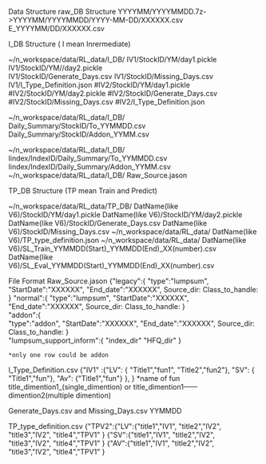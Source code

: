 Data Structure
raw_DB Structure
YYYYMM/YYYYMMDD.7z->YYYYMM/YYYYMMDD/YYYY-MM-DD/XXXXXX.csv
E_YYYYMM/DD/XXXXXX.csv

I_DB Structure  ( I mean Inrermediate)

~/n_workspace/data/RL_data/I_DB/
    IV1/StockID/YM/day1.pickle
    IV1/StockID/YM//day2.pickle  
    IV1/StockID/Generate_Days.csv
    IV1/StockID/Missing_Days.csv
    IV1/I_Type_Definition.json
    #IV2/StockID/YM/day1.pickle
    #IV2/StockID/YM/day2.pickle
    #IV2/StockID/Generate_Days.csv
    #IV2/StockID/Missing_Days.csv
    #IV2/I_Type_Definition.json
    
~/n_workspace/data/RL_data/I_DB/    
    Daily_Summary/StockID/To_YYMMDD.csv
    Daily_Summary/StockID/Addon_YYMM.csv  

~/n_workspace/data/RL_data/I_DB/
    Iindex/IndexID/Daily_Summary/To_YYMMDD.csv    
    Iindex/IndexID/Daily_Summary/Addon_YYMM.csv
~/n_workspace/data/RL_data/I_DB/
    Raw_Source.jason


TP_DB Structure (TP mean Train and Predict)

~/n_workspace/data/RL_data/TP_DB/
    DatName(like V6)/StockID/YM/day1.pickle
    DatName(like V6)/StockID/YM/day2.pickle
    DatName(like V6)/StockID/Generate_Days.csv
    DatName(like V6)/StockID/Missing_Days.csv
~/n_workspace/data/RL_data/
    DatName(like V6)/TP_type_definition.json
~/n_workspace/data/RL_data/
    DatName(like V6)/SL_Train_YYMMDD(Start)_YYMMDD(End)_XX(number).csv
    DatName(like V6)/SL_Eval_YYMMDD(Start)_YYMMDD(End)_XX(number).csv
    
File Format
Raw_Source.jason
{"legacy":{
    "type":"lumpsum",
    "StartDate":"XXXXXX",
    "End_date":"XXXXXX",
    Source_dir:
    Class_to_handle:
    }
"normal":{
    "type":"lumpsum",
    "StartDate":"XXXXXX",
    "End_date":"XXXXXX",
    Source_dir:
    Class_to_handle:
    }  
"addon":{    
    "type":"addon",
    "StartDate":"XXXXXX",
    "End_date":"XXXXXX",
    Source_dir:
    Class_to_handle:
    }  
"lumpsum_support_inform":{
    "index_dir"
    "HFQ_dir"
}   
 

    *only one row could be addon
I_Type_Definition.csv
    {"IV1" :{"LV":
                {
                    "Title1","fun1",
                    "Title2","fun2"},
            "SV":
                {
                    "Title1","fun"},
            "Av":
                {"Title1","fun"}
            },
     }
    *name of fun  title_dimention1_(single_dimention) or  title_dimention1——dimention2(multiple dimention)    

Generate_Days.csv and Missing_Days.csv
    YYMMDD
    
TP_type_definition.csv
{"TPV2":{"LV":{"title1","IV1",
               "title2","IV2",  
               "title3","IV2",
               "title4","TPV1" 
               }
         {"SV":{"title1","IV1",
               "title2","IV2",  
               "title3","IV2",
               "title4","TPV1" 
               }
         {"AV":{"title1","IV1",
               "title2","IV2",  
               "title3","IV2",
               "title4","TPV1" 
               }